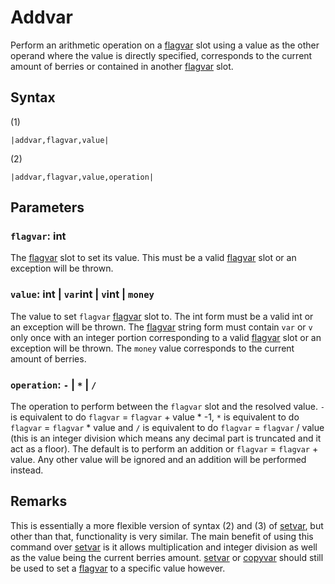 # Addvar

Perform an arithmetic operation on a [flagvar](../../Flags%20arrays/flagvar.md) slot using a value as the other operand where the value is directly specified, corresponds to the current amount of berries or contained in another [flagvar](../../Flags%20arrays/flagvar.md) slot.

## Syntax

(1)

````
|addvar,flagvar,value|
````

(2)

````
|addvar,flagvar,value,operation|
````

## Parameters

### `flagvar`: int

The [flagvar](../../Flags%20arrays/flagvar.md) slot to set its value. This must be a valid [flagvar](../../Flags%20arrays/flagvar.md) slot or an exception will be thrown.

### `value`: int | `var`int | `v`int | `money`

The value to set `flagvar` [flagvar](../../Flags%20arrays/flagvar.md) slot to. The int form must be a valid int or an exception will be thrown. The [flagvar](../../Flags%20arrays/flagvar.md) string form must contain `var` or `v` only once with an integer portion corresponding to a valid [flagvar](../../Flags%20arrays/flagvar.md) slot or an exception will be thrown. The `money` value corresponds to the current amount of berries.

### `operation`: `-` | `*` | `/`

The operation to perform between the `flagvar` slot and the resolved value. `-` is equivalent to do `flagvar` = `flagvar` + value * -1, `*` is equivalent to do `flagvar` = `flagvar` * value and `/` is equivalent to do `flagvar` = `flagvar` / value (this is an integer division which means any decimal part is truncated and it act as a floor). The default is to perform an addition or `flagvar` = `flagvar` + value. Any other value will be ignored and an addition will be performed instead.

## Remarks

This is essentially a more flexible version of syntax (2) and (3) of [setvar](Setvar.md), but other than that, functionality is very similar. The main benefit of using this command over [setvar](Setvar.md) is it allows multiplication and integer division as well as the value being the current berries amount. [setvar](Setvar.md) or [copyvar](Copyvar.md) should still be used to set a [flagvar](../../Flags%20arrays/flagvar.md) to a specific value however.
